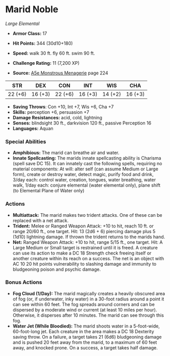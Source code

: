 # Marid Noble

*Large* *Elemental*

- **Armor Class:** 17
- **Hit Points:** 344 (30d10+180)
- **Speed:** walk 30 ft. fly 60 ft. swim 90 ft.

- **Challenge Rating:** 11 (7,200 XP)
- **Source:** [A5e Monstrous Menagerie](https://enpublishingrpg.com/products/level-up-monstrous-menagerie-a5e) page 224

| STR | DEX | CON | INT | WIS | CHA |
| --- | --- | --- | --- | --- | --- |
| 22 (+6) | 16 (+3) | 22 (+6) | 16 (+3) | 14 (+2) | 16 (+3) |

- **Saving Throws**: Con +10, Int +7, Wis +6, Cha +7
- **Skills:** perception +6, persuasion +7
- **Damage Resistances:** acid, cold, lightning
- **Senses:** blindsight 30 ft., darkvision 120 ft., passive Perception 16
- **Languages:** Aquan

### Special Abilities

- **Amphibious:** The marid can breathe air and water.
- **Innate Spellcasting:** The marids innate spellcasting ability is Charisma (spell save DC 15). It can innately cast the following spells, requiring no material components: At will: alter self (can assume Medium or Large form), create or destroy water, detect magic, purify food and drink, 3/day each: control water, creation, tongues, water breathing, water walk, 1/day each: conjure elemental (water elemental only), plane shift (to Elemental Plane of Water only)

### Actions

- **Multiattack:** The marid makes two trident attacks. One of these can be replaced with a net attack.
- **Trident:** Melee or Ranged Weapon Attack: +10 to hit, reach 10 ft. or range 20/60 ft., one target. Hit: 13 (2d6 + 6) piercing damage plus 5 (1d10) lightning damage. If thrown  the trident returns to the marids hand.
- **Net:** Ranged Weapon Attack: +10 to hit, range 5/15 ft., one target. Hit: A Large  Medium  or Small target is restrained until it is freed. A creature can use its action to make a DC 18 Strength check  freeing itself or another creature within its reach on a success. The net is an object with AC 10  20 hit points  vulnerability to slashing damage  and immunity to bludgeoning  poison  and psychic damage.

### Bonus Actions

- **Fog Cloud (1/Day):** The marid magically creates a heavily obscured area of fog (or, if underwater, inky water) in a 30-foot radius around a point it can see within 60 feet. The fog spreads around corners and can be dispersed by a moderate wind or current (at least 10 miles per hour). Otherwise, it disperses after 10 minutes. The marid can see through this fog.
- **Water Jet (While Bloodied):** The marid shoots water in a 5-foot-wide, 60-foot-long jet. Each creature in the area makes a DC 18 Dexterity saving throw. On a failure, a target takes 21 (6d6) bludgeoning damage and is pushed 20 feet away from the marid, to a maximum of 60 feet away, and knocked prone. On a success, a target takes half damage.


